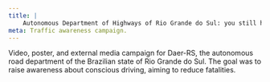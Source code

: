 ```yaml
---
title: |
    Autonomous Department of Highways of Rio Grande do Sul: you still have many summers
meta: Traffic awareness campaign.
---
```

Video, poster, and external media campaign for Daer-RS, the autonomous road department of the Brazilian state of Rio Grande do Sul. The goal was to raise awareness about conscious driving, aiming to reduce fatalities.